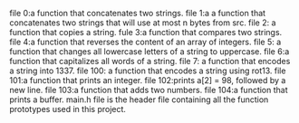 file 0:a function that concatenates two strings.
file 1:a  a function that concatenates two strings that will use at most n bytes from src.
file 2: a function that copies a string.
fule 3:a function that compares two strings.
file 4:a function that reverses the content of an array of integers.
file 5: a function that changes all lowercase letters of a string to uppercase.
file 6:a function that capitalizes all words of a string.
file 7: a function that encodes a string into 1337.
file 100: a function that encodes a string using rot13.
file 101:a function that prints an integer.
file 102:prints a[2] = 98, followed by a new line.
file 103:a function that adds two numbers.
file 104:a function that prints a buffer.
main.h file is the header file containing all the function prototypes used in this project.